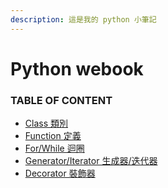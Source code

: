 ```yaml
---
description: 這是我的 python 小筆記
---
```


# Python webook

### TABLE OF CONTENT

* [Class 類別](python-class-lei-bie/)
* [Function 定義](python-def-ding-yi.md) 
* [For/While 迴圈](for-while-hui-quan.md)
* [Generator/Iterator 生成器/迭代器](generator-decorator.md)
* [Decorator 裝飾器]()




